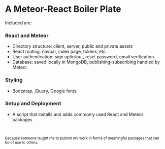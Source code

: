 # A Meteor-React Boiler Plate 

Included are:

### React and Meteor

* Directory structure: client, server, public and private assets
* React routing: navbar, index page, tokens, etc.
* User authentication: sign up/in/out, reset password, email verification.
* Database: saved locally in MongoDB, publishing-subscribing handled by Meteor.

### Styling

* Bootstrap, jQuery, Google fonts

### Setup and Deployment

* A script that installs and adds commonly used React and Meteor packages

&nbsp;
&nbsp;
&nbsp;
&nbsp;
&nbsp;
&nbsp;
&nbsp;
&nbsp;
&nbsp;

<sub>Because someone taught me to publish my work in forms of meaningful packages that can be of use to others.</sub>